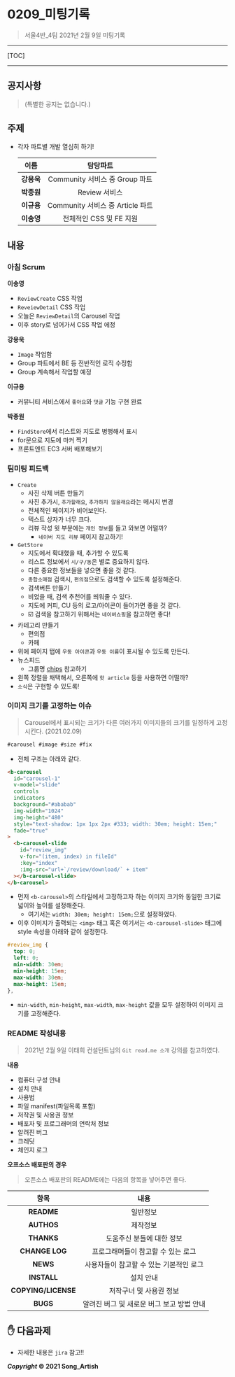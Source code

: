 # 0209_미팅기록

> 서울4반_4팀 2021년 2월 9일 미팅기록

---

[TOC]

---



## 공지사항

> (특별한 공지는 없습니다.)



## 주제

- 각자 파트별 개발 열심히 하기!

  |    이름    |             담당파트             |
  | :--------: | :------------------------------: |
  | **강용욱** |  Community 서비스 중 Group 파트  |
  | **박종원** |          Review 서비스           |
  | **이규용** | Community 서비스 중 Article 파트 |
  | **이송영** |     전체적인 CSS 및 FE 지원      |




## 내용

### 아침 Scrum

**이송영**

- `ReviewCreate` CSS 작업
- `ReveiewDetail` CSS 작업
- 오늘은 `ReviewDetail`의 Carousel 작업
- 이후 story로 넘어가서 CSS 작업 에정

**강용욱**

- `Image` 작업함
- Group 파트에서 BE 등 전반적인 로직 수정함
- Group 계속해서 작업할 예정

**이규용**

- 커뮤니티 서비스에서 `좋아요`와 `댓글` 기능 구현 완료

**박종원**

- `FindStore`에서 리스트와 지도로 병행해서 표시
- for문으로 지도에 마커 찍기
- 프론트엔드 EC3 서버 배포해보기



### 팀미팅 피드백

- `Create`
  - 사진 삭제 버튼 만들기
  - 사진 추가시, `추가할래요`, `추가하지 않을래요`라는 메시지 변경
  - 전체적인 페이지가 비어보인다.
  - 텍스트 상자가 너무 크다.
  - 리뷰 작성 윗 부분에는 `개인 정보`를 들고 와보면 어떨까?
    - `네이버 지도 리뷰` 페이지 참고하기!
- `GetStore`
  - 지도에서 확대했을 때, 추가할 수 있도록
  - 리스트 정보에서 `시/구/동`은 별로 중요하지 않다.
  - 다른 중요한 정보들을 넣으면 좋을 것  같다.
  - `종합소매점` 검색시, `편의점`으로도 검색할 수 있도록 설정해준다.
  - 검색버튼 만들기
  - 비었을 때, 검색 추천어를 띄워줄 수 있다.
  - 지도에 커피, CU 등의 로고/아이콘이 들어가면 좋을 것 같다.
  - :ballot_box_with_check: 검색을 참고하기 위해서는 `네이버쇼핑`을 참고하면 좋다!
- 카테고리 만들기
  - 편의점
  - 카페
- 위에 페이지 탭에 `우동 아이콘`과 `우동 이름`이 표시될 수 있도록 만든다.
- 뉴스피드
  - 그룹명 [chips](chips) 참고하기
- 왼쪽 정렬을 채택해서, 오른쪽에 `핫 article`  등을 사용하면 어떨까?
- `소식`은 구현할 수 있도록!



### 이미지 크기를 고정하는 이슈

> Carousel에서 표시되는 크기가 다른 여러가지 이미지들의 크기를 일정하게 고정시킨다. (2021.02.09)

```markdown
#carousel #image #size #fix
```

- 전체 구조는 아래와 같다.

```html
<b-carousel
  id="carousel-1"
  v-model="slide"
  controls
  indicators
  background="#ababab"
  img-width="1024"
  img-height="480"
  style="text-shadow: 1px 1px 2px #333; width: 30em; height: 15em;"
  fade="true"
>
  <b-carousel-slide
    id="review_img"
    v-for="(item, index) in fileId"
    :key="index"   
    :img-src="url+`/review/download/` + item" 
  ></b-carousel-slide>
</b-carousel>
```

- 먼저 `<b-carousel>`의 스타일에서 고정하고자 하는 이미지 크기와 동일한 크기로 넓이와 높이를 설정해준다.
  - 여기서는 `width: 30em; height: 15em;`으로 설정하였다.
- 이후 이미지가 출력되는 `<img>` 태그 혹은 여기서는 `<b-carousel-slide>` 태그에 style 속성을 아래와 같이 설정한다.

```css
#review_img {
  top: 0;
  left: 0;
  min-width: 30em;
  min-height: 15em;
  max-width: 30em;
  max-height: 15em;
},
```

- `min-width`, `min-height`, `max-width`, `max-height` 값을 모두 설정하여 이미지 크기를 고정해준다.



### README 작성내용

> 2021년 2월 9일 이태희 컨설턴트님의 `Git read.me 소개` 강의를 참고하였다.



**내용**

- 컴퓨터 구성 안내
- 설치 안내
- 사용법
- 파일 manifest(파일목록 포함)
- 저작권 및 사용권 정보
- 배포자 및 프로그래머의 연락처 정보
- 알려진 버그
- 크레딧
- 체인지 로그



**오프소스 배포판의 경우**

> 오픈소스 배포판의 README에는 다음의 항목을 넣어주면 좋다.

|        항목         |                   내용                    |
| :-----------------: | :---------------------------------------: |
|     **README**      |                 일반정보                  |
|     **AUTHOS**      |                 제작정보                  |
|     **THANKS**      |         도움주신 분들에 대한 정보         |
|   **CHANGE LOG**    |    프로그래머들이 참고할 수 있는 로그     |
|      **NEWS**       |  사용자들이 참고할 수 있는 기본적인 로그  |
|     **INSTALL**     |                 설치 안내                 |
| **COPYING/LICENSE** |          저작구너 및 사용권 정보          |
|      **BUGS**       | 알려진 버그 및 새로운 버그 보고 방법 안내 |





## :hand: 다음과제

- 자세한 내용은 `jira` 참고!!



***Copyright* © 2021 Song_Artish**